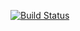 [![Build Status](https://travis-ci.org/neilhwatson/thewaves.svg?branch=master)](https://travis-ci.org/neilhwatson/thewaves)
